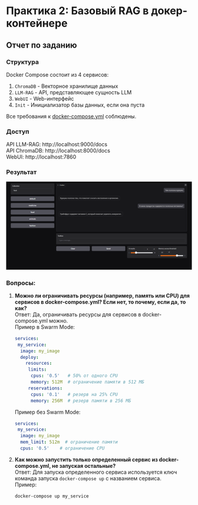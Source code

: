 # Практика 2: Базовый RAG в докер-контейнере

## Отчет по заданию

### Структура

Docker Compose состоит из 4 сервисов:
1. `ChromaDB` - Векторное хранилище данных
2. `LLM-RAG` - API, представляющее сущность LLM
3. `WebUI` - Web-интерфейс
4. `Init` - Инициализатор базы данных, если она пуста

Все требования к [docker-compose.yml](docker-compose.yml) соблюдены.

### Доступ

API LLM-RAG: http://localhost:9000/docs      
API ChromaDB: http://localhost:8000/docs     
WebUI: http://localhost:7860    

### Результат
![Result](images/webui.png)

### Вопросы:
1. **Можно ли ограничивать ресурсы (например, память или CPU) для сервисов в docker-compose.yml? Если нет, то почему, если да, то как?**    
    Ответ: Да, ограничивать ресурсы для сервисов в docker-compose.yml можно.    
    Пример в Swarm Mode:
    ```yaml
    services:
     my_service:
      image: my_image
      deploy:
        resources:
         limits:
          cpus: '0.5'   # 50% от одного CPU
          memory: 512M  # ограничение памяти в 512 МБ
         reservations:
          cpus: '0.1'   # резерв на 25% CPU
          memory: 256M  # резерв памяти в 256 МБ
    ```
    Пример без Swarm Mode:
    ```yaml
    services:
     my_service:
      image: my_image
      mem_limit: 512m  # ограничение памяти
      cpus: '0.5'    # ограничение CPU
    ```
2. **Как можно запустить только определенный сервис из docker-compose.yml, не запуская остальные?**    
    Ответ: Для запуска определенного сервиса используется ключ команда запуска `docker-compose up` с названием сервиса.     
    Пример:
    ```bash
    docker-compose up my_service
    ```